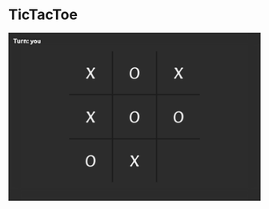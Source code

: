 # TicTacToe

<div align="center">

  [![**X & O with JavaScript**](demo.png)](https://0x6d7366.github.io/TicTacToe)
  
</div>
